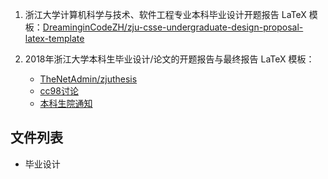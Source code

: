 1. 浙江大学计算机科学与技术、软件工程专业本科毕业设计开题报告 LaTeX 模板：[DreaminginCodeZH/zju-csse-undergraduate-design-proposal-latex-template](https://github.com/DreaminginCodeZH/zju-csse-undergraduate-design-proposal-latex-template)

2. 2018年浙江大学本科生毕业设计/论文的开题报告与最终报告 LaTeX 模板：
    - [TheNetAdmin/zjuthesis](https://github.com/TheNetAdmin/zjuthesis)
    - [cc98讨论](https://www.cc98.org/topic/4762356)
    - [本科生院通知](http://bksy.zju.edu.cn/office/redir.php?catalog_id=1133840&object_id=1155909)

## 文件列表

- 毕业设计
